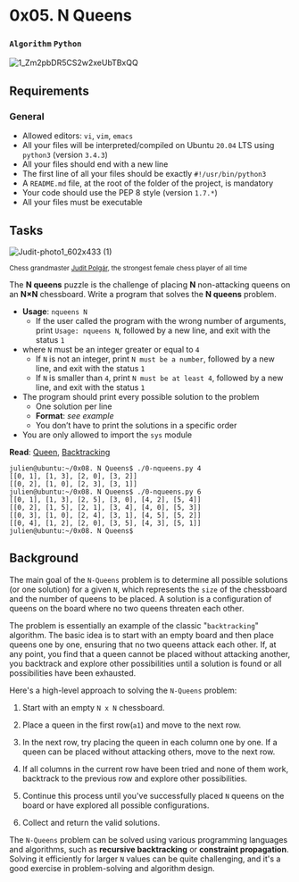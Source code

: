# 0x05. N Queens
### `Algorithm` `Python`
![1_Zm2pbDR5CS2w2xeUbTBxQQ](https://github.com/samuelselasi/alx-interview/assets/85158665/70227c50-e292-455f-98ef-974d25e7496b)

## Requirements
### General
* Allowed editors: `vi`, `vim`, `emacs`
* All your files will be interpreted/compiled on Ubuntu `20.04` LTS using `python3` (version `3.4.3`)
* All your files should end with a new line
* The first line of all your files should be exactly `#!/usr/bin/python3`
* A `README.md` file, at the root of the folder of the project, is mandatory
* Your code should use the PEP 8 style (version `1.7.*`)
* All your files must be executable

## Tasks

![Judit-photo1_602x433 (1)](https://github.com/samuelselasi/alx-interview/assets/85158665/bcf66020-2431-45fd-a122-cf8f9bedd520)

<sup>Chess grandmaster [Judit Polgár](https://en.wikipedia.org/wiki/Judit_Polg%C3%A1r), the strongest female chess player of all time</sup>

The **N queens** puzzle is the challenge of placing **N** non-attacking queens on an **N×N** chessboard. Write a program that solves the **N queens** problem.

* **Usage**: `nqueens N`
	* If the user called the program with the wrong number of arguments, print `Usage: nqueens N`, followed by a new line, and exit with the status `1`
* where `N` must be an integer greater or equal to `4`
	* If `N` is not an integer, print `N must be a number`, followed by a new line, and exit with the status `1`
	* If `N` is smaller than `4`, print `N must be at least 4`, followed by a new line, and exit with the status `1`
* The program should print every possible solution to the problem
	* One solution per line
	* **Format**: *see example*
	* You don’t have to print the solutions in a specific order
* You are only allowed to import the `sys` module

**Read**: [Queen](https://en.wikipedia.org/wiki/Queen_%28chess%29), [Backtracking](https://en.wikipedia.org/wiki/Backtracking)

```
julien@ubuntu:~/0x08. N Queens$ ./0-nqueens.py 4
[[0, 1], [1, 3], [2, 0], [3, 2]]
[[0, 2], [1, 0], [2, 3], [3, 1]]
julien@ubuntu:~/0x08. N Queens$ ./0-nqueens.py 6
[[0, 1], [1, 3], [2, 5], [3, 0], [4, 2], [5, 4]]
[[0, 2], [1, 5], [2, 1], [3, 4], [4, 0], [5, 3]]
[[0, 3], [1, 0], [2, 4], [3, 1], [4, 5], [5, 2]]
[[0, 4], [1, 2], [2, 0], [3, 5], [4, 3], [5, 1]]
julien@ubuntu:~/0x08. N Queens$
```

## Background

The main goal of the `N-Queens` problem is to determine all possible solutions (or one solution) for a given `N`, which represents the `size` of the chessboard and the number of queens to be placed.
A solution is a configuration of queens on the board where no two queens threaten each other.

The problem is essentially an example of the classic "`backtracking`" algorithm.
The basic idea is to start with an empty board and then place queens one by one, ensuring that no two queens attack each other.
If, at any point, you find that a queen cannot be placed without attacking another, you backtrack and explore other possibilities until a solution is found or all possibilities have been exhausted.

Here's a high-level approach to solving the `N-Queens` problem:

1. Start with an empty `N x N` chessboard.

2. Place a queen in the first row(`a1`) and move to the next row.

3. In the next row, try placing the queen in each column one by one. If a queen can be placed without attacking others, move to the next row.

4. If all columns in the current row have been tried and none of them work, backtrack to the previous row and explore other possibilities.

5. Continue this process until you've successfully placed `N` queens on the board or have explored all possible configurations.

6. Collect and return the valid solutions.

The `N-Queens` problem can be solved using various programming languages and algorithms, such as **recursive backtracking** or **constraint propagation**.
Solving it efficiently for larger `N` values can be quite challenging, and it's a good exercise in problem-solving and algorithm design.
